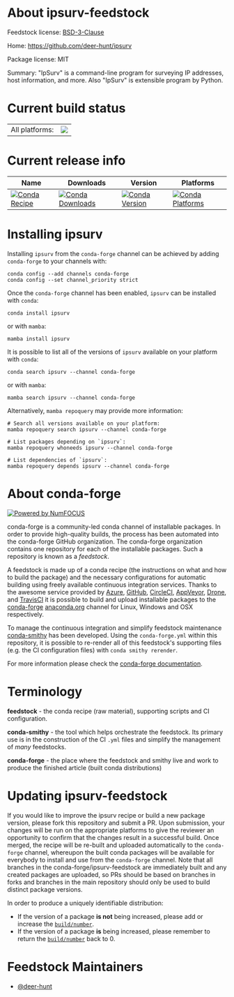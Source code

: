 About ipsurv-feedstock
======================

Feedstock license: [BSD-3-Clause](https://github.com/conda-forge/ipsurv-feedstock/blob/main/LICENSE.txt)

Home: https://github.com/deer-hunt/ipsurv

Package license: MIT

Summary: "IpSurv" is a command-line program for surveying IP addresses, host information, and more. Also "IpSurv" is extensible program by Python.

Current build status
====================


<table><tr><td>All platforms:</td>
    <td>
      <a href="https://dev.azure.com/conda-forge/feedstock-builds/_build/latest?definitionId=24478&branchName=main">
        <img src="https://dev.azure.com/conda-forge/feedstock-builds/_apis/build/status/ipsurv-feedstock?branchName=main">
      </a>
    </td>
  </tr>
</table>

Current release info
====================

| Name | Downloads | Version | Platforms |
| --- | --- | --- | --- |
| [![Conda Recipe](https://img.shields.io/badge/recipe-ipsurv-green.svg)](https://anaconda.org/conda-forge/ipsurv) | [![Conda Downloads](https://img.shields.io/conda/dn/conda-forge/ipsurv.svg)](https://anaconda.org/conda-forge/ipsurv) | [![Conda Version](https://img.shields.io/conda/vn/conda-forge/ipsurv.svg)](https://anaconda.org/conda-forge/ipsurv) | [![Conda Platforms](https://img.shields.io/conda/pn/conda-forge/ipsurv.svg)](https://anaconda.org/conda-forge/ipsurv) |

Installing ipsurv
=================

Installing `ipsurv` from the `conda-forge` channel can be achieved by adding `conda-forge` to your channels with:

```
conda config --add channels conda-forge
conda config --set channel_priority strict
```

Once the `conda-forge` channel has been enabled, `ipsurv` can be installed with `conda`:

```
conda install ipsurv
```

or with `mamba`:

```
mamba install ipsurv
```

It is possible to list all of the versions of `ipsurv` available on your platform with `conda`:

```
conda search ipsurv --channel conda-forge
```

or with `mamba`:

```
mamba search ipsurv --channel conda-forge
```

Alternatively, `mamba repoquery` may provide more information:

```
# Search all versions available on your platform:
mamba repoquery search ipsurv --channel conda-forge

# List packages depending on `ipsurv`:
mamba repoquery whoneeds ipsurv --channel conda-forge

# List dependencies of `ipsurv`:
mamba repoquery depends ipsurv --channel conda-forge
```


About conda-forge
=================

[![Powered by
NumFOCUS](https://img.shields.io/badge/powered%20by-NumFOCUS-orange.svg?style=flat&colorA=E1523D&colorB=007D8A)](https://numfocus.org)

conda-forge is a community-led conda channel of installable packages.
In order to provide high-quality builds, the process has been automated into the
conda-forge GitHub organization. The conda-forge organization contains one repository
for each of the installable packages. Such a repository is known as a *feedstock*.

A feedstock is made up of a conda recipe (the instructions on what and how to build
the package) and the necessary configurations for automatic building using freely
available continuous integration services. Thanks to the awesome service provided by
[Azure](https://azure.microsoft.com/en-us/services/devops/), [GitHub](https://github.com/),
[CircleCI](https://circleci.com/), [AppVeyor](https://www.appveyor.com/),
[Drone](https://cloud.drone.io/welcome), and [TravisCI](https://travis-ci.com/)
it is possible to build and upload installable packages to the
[conda-forge](https://anaconda.org/conda-forge) [anaconda.org](https://anaconda.org/)
channel for Linux, Windows and OSX respectively.

To manage the continuous integration and simplify feedstock maintenance
[conda-smithy](https://github.com/conda-forge/conda-smithy) has been developed.
Using the ``conda-forge.yml`` within this repository, it is possible to re-render all of
this feedstock's supporting files (e.g. the CI configuration files) with ``conda smithy rerender``.

For more information please check the [conda-forge documentation](https://conda-forge.org/docs/).

Terminology
===========

**feedstock** - the conda recipe (raw material), supporting scripts and CI configuration.

**conda-smithy** - the tool which helps orchestrate the feedstock.
                   Its primary use is in the construction of the CI ``.yml`` files
                   and simplify the management of *many* feedstocks.

**conda-forge** - the place where the feedstock and smithy live and work to
                  produce the finished article (built conda distributions)


Updating ipsurv-feedstock
=========================

If you would like to improve the ipsurv recipe or build a new
package version, please fork this repository and submit a PR. Upon submission,
your changes will be run on the appropriate platforms to give the reviewer an
opportunity to confirm that the changes result in a successful build. Once
merged, the recipe will be re-built and uploaded automatically to the
`conda-forge` channel, whereupon the built conda packages will be available for
everybody to install and use from the `conda-forge` channel.
Note that all branches in the conda-forge/ipsurv-feedstock are
immediately built and any created packages are uploaded, so PRs should be based
on branches in forks and branches in the main repository should only be used to
build distinct package versions.

In order to produce a uniquely identifiable distribution:
 * If the version of a package **is not** being increased, please add or increase
   the [``build/number``](https://docs.conda.io/projects/conda-build/en/latest/resources/define-metadata.html#build-number-and-string).
 * If the version of a package **is** being increased, please remember to return
   the [``build/number``](https://docs.conda.io/projects/conda-build/en/latest/resources/define-metadata.html#build-number-and-string)
   back to 0.

Feedstock Maintainers
=====================

* [@deer-hunt](https://github.com/deer-hunt/)

